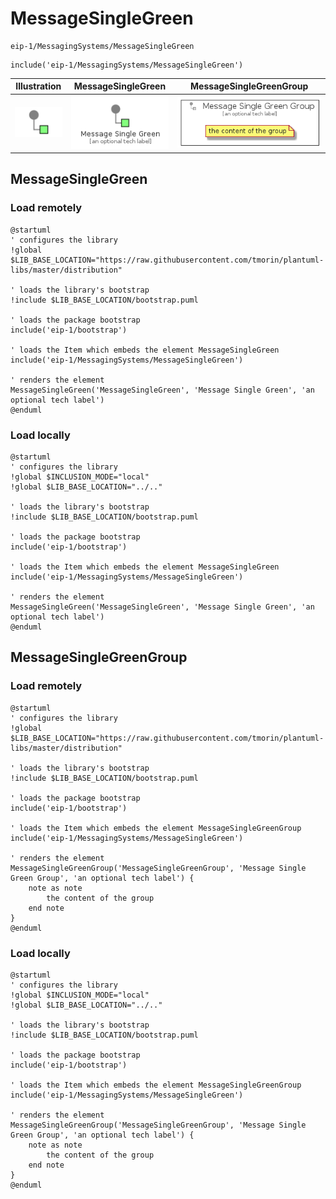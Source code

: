 # MessageSingleGreen


```text
eip-1/MessagingSystems/MessageSingleGreen
```

```text
include('eip-1/MessagingSystems/MessageSingleGreen')
```



| Illustration | MessageSingleGreen | MessageSingleGreenGroup |
| :---: | :---: | :---: |
| ![illustration for Illustration](../../eip-1/MessagingSystems/MessageSingleGreen.png) | ![illustration for MessageSingleGreen](../../eip-1/MessagingSystems/MessageSingleGreen.Local.png) | ![illustration for MessageSingleGreenGroup](../../eip-1/MessagingSystems/MessageSingleGreenGroup.Local.png) |




## MessageSingleGreen

### Load remotely
```plantuml
@startuml
' configures the library
!global $LIB_BASE_LOCATION="https://raw.githubusercontent.com/tmorin/plantuml-libs/master/distribution"

' loads the library's bootstrap
!include $LIB_BASE_LOCATION/bootstrap.puml

' loads the package bootstrap
include('eip-1/bootstrap')

' loads the Item which embeds the element MessageSingleGreen
include('eip-1/MessagingSystems/MessageSingleGreen')

' renders the element
MessageSingleGreen('MessageSingleGreen', 'Message Single Green', 'an optional tech label')
@enduml
```

### Load locally
```plantuml
@startuml
' configures the library
!global $INCLUSION_MODE="local"
!global $LIB_BASE_LOCATION="../.."

' loads the library's bootstrap
!include $LIB_BASE_LOCATION/bootstrap.puml

' loads the package bootstrap
include('eip-1/bootstrap')

' loads the Item which embeds the element MessageSingleGreen
include('eip-1/MessagingSystems/MessageSingleGreen')

' renders the element
MessageSingleGreen('MessageSingleGreen', 'Message Single Green', 'an optional tech label')
@enduml
```

## MessageSingleGreenGroup

### Load remotely
```plantuml
@startuml
' configures the library
!global $LIB_BASE_LOCATION="https://raw.githubusercontent.com/tmorin/plantuml-libs/master/distribution"

' loads the library's bootstrap
!include $LIB_BASE_LOCATION/bootstrap.puml

' loads the package bootstrap
include('eip-1/bootstrap')

' loads the Item which embeds the element MessageSingleGreenGroup
include('eip-1/MessagingSystems/MessageSingleGreen')

' renders the element
MessageSingleGreenGroup('MessageSingleGreenGroup', 'Message Single Green Group', 'an optional tech label') {
    note as note
        the content of the group
    end note
}
@enduml
```

### Load locally
```plantuml
@startuml
' configures the library
!global $INCLUSION_MODE="local"
!global $LIB_BASE_LOCATION="../.."

' loads the library's bootstrap
!include $LIB_BASE_LOCATION/bootstrap.puml

' loads the package bootstrap
include('eip-1/bootstrap')

' loads the Item which embeds the element MessageSingleGreenGroup
include('eip-1/MessagingSystems/MessageSingleGreen')

' renders the element
MessageSingleGreenGroup('MessageSingleGreenGroup', 'Message Single Green Group', 'an optional tech label') {
    note as note
        the content of the group
    end note
}
@enduml
```

